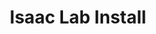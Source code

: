 ---
layout: archive
title: "Isaac Lab Install"
permalink: /isaaclab_install
author_profile: true
---